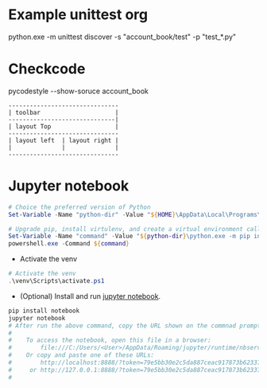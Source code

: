
# Example unittest org
python.exe -m unittest discover -s "account_book/test" -p "test_*.py"

# Checkcode
pycodestyle --show-soruce account_book

```
-------------------------------
| toolbar                     |
------------------------------|
| layout Top                  |
-------------------------------
| layout left  | layout right |
|              |              |
-------------------------------
```

# Jupyter notebook
```powershell
# Choice the preferred version of Python
Set-Variable -Name "python-dir" -Value "${HOME}\AppData\Local\Programs\Python\Python38"

# Upgrade pip, install virtulenv, and create a virtual environment called `venv`.
Set-Variable -Name "command" -Value "${python-dir}\python.exe -m pip install --upgrade pip; ${python-dir}\Scripts\pip3.8.exe install virtualenv; ${python-dir}\Scripts\virtualenv.exe --python ${python-dir}\python.exe venv;"
powershell.exe -Command ${command}
```
 - Activate the venv
```powershell
# Activate the venv
.\venv\Scripts\activate.ps1
```
 - (Optional) Install and run [jupyter notebook](https://github.com/jupyter/notebook/blob/master/README.md).
```powershell
pip install notebook
jupyter notebook
# After run the above command, copy the URL shown on the commnad prompt and open it in a web browser.
#
#    To access the notebook, open this file in a browser:
#        file:///C:/Users/<User>/AppData/Roaming/jupyter/runtime/nbserver-22204-open.html
#    Or copy and paste one of these URLs:
#        http://localhost:8888/?token=79e5bb30e2c5da887ceac917873b62337f1c900eb260f020
#     or http://127.0.0.1:8888/?token=79e5bb30e2c5da887ceac917873b62337f1c900eb260f020
#
```